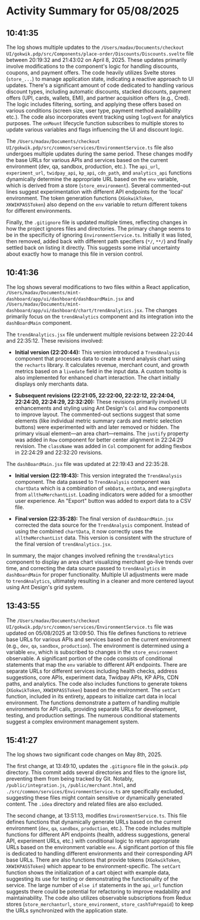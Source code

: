 # Activity Summary for 05/08/2025

## 10:41:35
The log shows multiple updates to the `/Users/madav/Documents/checkout UI/gokwik.pdp/src/Components/place-order/Discounts/Discounts.svelte` file between 20:19:32 and 21:43:02 on April 8, 2025.  These updates primarily involve modifications to the component's logic for handling discounts, coupons, and payment offers.  The code heavily utilizes Svelte stores (`store_...`) to manage application state, indicating a reactive approach to UI updates.  There's a significant amount of code dedicated to handling various discount types, including automatic discounts, stacked discounts, payment offers (UPI, cards, wallets, EMI), and partner acquisition offers (e.g., Cred). The logic includes filtering, sorting, and applying these offers based on various conditions (screen size, user type, payment method availability etc.).  The code also incorporates event tracking using `logEvent` for analytics purposes.  The `onMount` lifecycle function subscribes to multiple stores to update various variables and flags influencing the UI and discount logic.


The `/Users/madav/Documents/checkout UI/gokwik.pdp/src/common/services/EnvironmentService.ts` file also undergoes multiple updates during the same period. These changes modify the base URLs for various APIs and services based on the current environment (dev, qa, sandbox, production, etc.).  The `api_url`, `experiment_url`, `twidpay_api`, `kp_api`, `cdn_path`, and `analytics_api` functions dynamically determine the appropriate URL based on the `env` variable, which is derived from a store (`store_environment`).  Several commented-out lines suggest experimentation with different API endpoints for the 'local' environment.   The token generation functions (`XGokwikToken`, `XKWIKPASSToken`) also depend on the `env` variable to return different tokens for different environments.

Finally, the `.gitignore` file is updated multiple times, reflecting changes in how the project ignores files and directories. The primary change seems to be in the specificity of ignoring `EnvironmentService.ts`.  Initially it was listed, then removed, added back with different path specifiers (`*/`, `**/`) and finally settled back on listing it directly. This suggests some initial uncertainty about exactly how to manage this file in version control.


## 10:41:36
The log shows several modifications to two files within a React application, `/Users/madav/Documents/mint-dashboard/app/ui/dashboard/dashBoardMain.jsx` and `/Users/madav/Documents/mint-dashboard/app/ui/dashboard/chart/trendAnalytics.jsx`.  The changes primarily focus on the `trendAnalytics` component and its integration into the `dashBoardMain` component.

The `trendAnalytics.jsx` file underwent multiple revisions between 22:20:44 and 22:35:12. These revisions involved:

* **Initial version (22:20:44):**  This version introduced a `TrendAnalysis` component that processes data to create a trend analysis chart using the `recharts` library. It calculates revenue, merchant count, and growth metrics based on a `livedate` field in the input data.  A custom tooltip is also implemented for enhanced chart interaction. The chart initially displays only merchants data.

* **Subsequent revisions (22:21:05, 22:22:00, 22:22:12, 22:24:04, 22:24:20, 22:24:29, 22:32:20):**  These revisions primarily involved UI enhancements and styling using Ant Design's `Col` and `Row` components to improve layout. The commented-out sections suggest that some elements (like individual metric summary cards and metric selection buttons) were experimented with and later removed or hidden. The primary visual element—an area chart—remains. The `justify` property was added in `Row` component for better center alignment in  22:24:29 revision. The `className` was added in `Col` component for adding flexbox in 22:24:29 and 22:32:20 revisions.


The `dashBoardMain.jsx` file was updated at 22:19:43 and 22:35:28.

* **Initial version (22:19:43):** This version integrated the `TrendAnalysis` component. The data passed to `TrendAnalysis` component was `chartData` which is a combination of `smbData`, `entData`, and `emergingData` from `alltheMerchantList`.  Loading indicators were added for a smoother user experience. An "Export" button was added to export data to a CSV file.

* **Final version (22:35:28):** The final version of `dashBoardMain.jsx` corrected the data source for the `TrendAnalysis` component. Instead of using the combined `chartData`, it now correctly uses the `alltheMerchantList` data.  This version is consistent with the structure of the final version of `trendAnalytics.jsx`.

In summary, the major changes involved refining the `trendAnalytics` component to display an area chart visualizing merchant go-live trends over time, and correcting the data source passed to `trendAnalytics` in `dashBoardMain` for proper functionality.  Multiple UI adjustments were made to `trendAnalytics`, ultimately resulting in a cleaner and more centered layout using Ant Design's grid system.


## 13:43:55
The `/Users/madav/Documents/checkout UI/gokwik.pdp/src/common/services/EnvironmentService.ts` file was updated on 05/08/2025 at 13:09:50.  This file defines functions to retrieve base URLs for various APIs and services based on the current environment (e.g., `dev`, `qa`, `sandbox`, `production`).  The environment is determined using a variable `env`, which is subscribed to changes in the `store_environment` observable.  A significant portion of the code consists of conditional statements that map the `env` variable to different API endpoints.  There are separate URLs for different services including health checks, address suggestions, core APIs, experiment data, Twidpay APIs, KP APIs, CDN paths, and analytics. The code also includes functions to generate tokens (`XGokwikToken`, `XKWIKPASSToken`) based on the environment.  The `setCart` function, included in its entirety, appears to initialize cart data in local environment.  The functions demonstrate a pattern of handling multiple environments for API calls, providing separate URLs for development, testing, and production settings.  The numerous conditional statements suggest a complex environment management system.


## 15:41:27
The log shows two significant code changes on May 8th, 2025.

The first change, at 13:49:10, updates the `.gitignore` file in the `gokwik.pdp` directory.  This commit adds several directories and files to the ignore list, preventing them from being tracked by Git. Notably,  `/public/integration.js`, `/public/merchant.html`, and `./src/common/services/EnvironmentService.ts` are specifically excluded, suggesting these files might contain sensitive or dynamically generated content.  The `.idea` directory and related files are also excluded.

The second change, at 13:51:13, modifies `EnvironmentService.ts`. This file defines functions that dynamically generate URLs based on the current environment (`dev`, `qa`, `sandbox`, `production`, etc.).  The code includes multiple functions for different API endpoints (health, address suggestions, general API, experiment URLs, etc.) with conditional logic to return appropriate URLs based on the environment variable `env`.  A significant portion of this file is dedicated to handling different environments and their corresponding API base URLs.  There are also functions that provide tokens (`XGokwikToken`, `XKWIKPASSToken`) which appear to be environment-specific.   The `setCart` function shows the initialization of a cart object with example data, suggesting its use for testing or demonstrating the functionality of the service.  The large number of `else if` statements in the `api_url` function suggests there could be potential for refactoring to improve readability and maintainability. The code also utilizes observable subscriptions from Redux stores (`store_merchanturl`, `store_environment`, `store_cashToPrepaid`) to keep the URLs synchronized with the application state.

